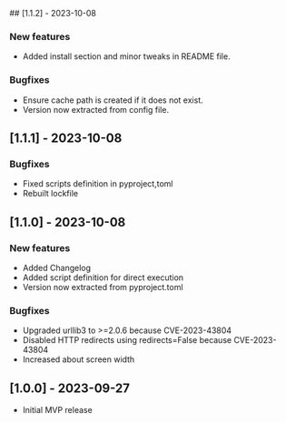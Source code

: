 ## [1.1.2] - 2023-10-08

### New features

- Added install section and minor tweaks in README file.

### Bugfixes

- Ensure cache path is created if it does not exist.
- Version now extracted from config file.

## [1.1.1] - 2023-10-08

### Bugfixes

- Fixed scripts definition in pyproject,toml
- Rebuilt lockfile

## [1.1.0] - 2023-10-08

### New features

- Added Changelog
- Added script definition for direct execution
- Version now extracted from pyproject.toml

### Bugfixes

- Upgraded urllib3 to >=2.0.6 because CVE-2023-43804
- Disabled HTTP redirects using redirects=False because CVE-2023-43804
- Increased about screen width

## [1.0.0] - 2023-09-27
- Initial MVP release